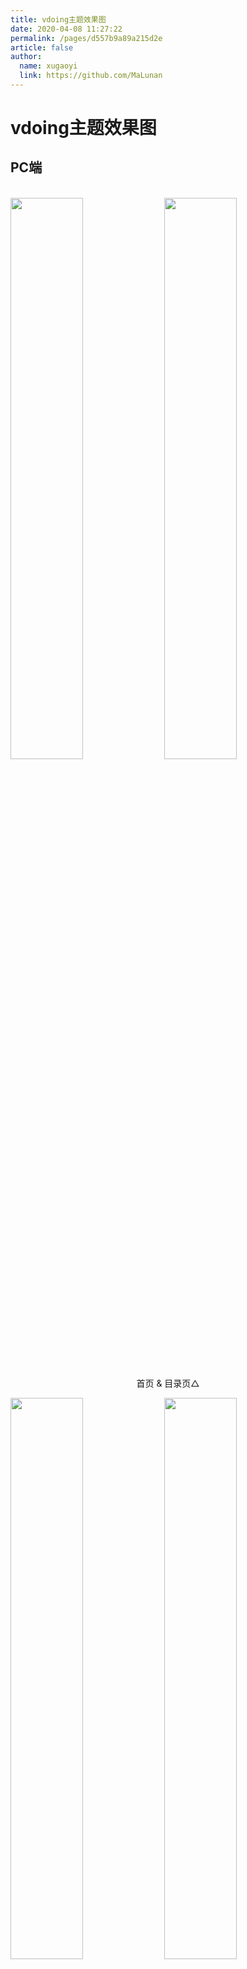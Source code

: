 ```yaml
---
title: vdoing主题效果图
date: 2020-04-08 11:27:22
permalink: /pages/d557b9a89a215d2e
article: false
author:
  name: xugaoyi
  link: https://github.com/MaLunan
---
```


# vdoing主题效果图

## PC端

<br/>
<img src="https://jsd.cdn.zzko.cn/gh/xugaoyi/image_store/blog/20200408125410.png" style="width:48%;"/>
<img src="https://jsd.cdn.zzko.cn/gh/xugaoyi/image_store/blog/20200408120138.png"  style="width:48%;" />
<p align="center">首页 & 目录页△</p>
<img src="https://jsd.cdn.zzko.cn/gh/xugaoyi/image_store/blog/20200408120144.png"  style="width:48%;" />
<img src="https://jsd.cdn.zzko.cn/gh/xugaoyi/image_store/blog/20200408120145.png"  style="width:48%;" />
<p align="center">文章详情页 & 时间轴页△</p>

## 首页个性化大图

<br/>
<img src="https://jsd.cdn.zzko.cn/gh/xugaoyi/image_store/blog/20200408125412.png" />
<p align="center">首页个性化大图△</p>

## 深色模式和阅读模式

<br/>
<img src="https://jsd.cdn.zzko.cn/gh/xugaoyi/image_store/blog/20200408125408.png"  style="width:48%;" />
<img src="https://jsd.cdn.zzko.cn/gh/xugaoyi/image_store/blog/20200408120139.png"  style="width:48%;" />
<p align="center">深色模式△</p>
<img src="https://jsd.cdn.zzko.cn/gh/xugaoyi/image_store/blog/20200408125409.png"  style="width:48%;" />
<img src="https://jsd.cdn.zzko.cn/gh/xugaoyi/image_store/blog/20200408120143.png"  style="width:48%;" />
<p align="center">阅读模式△</p>

## 移动端

<br/>
<img src="https://jsd.cdn.zzko.cn/gh/xugaoyi/image_store/blog/20200408120606.png" style="width:24%;" />
<img src="https://jsd.cdn.zzko.cn/gh/xugaoyi/image_store/blog/20200408120147.png" style="width:24%;" />
<img src="https://jsd.cdn.zzko.cn/gh/xugaoyi/image_store/blog/20200408120148.png" style="width:24%;" />
<img src="https://jsd.cdn.zzko.cn/gh/xugaoyi/image_store/blog/20200408130831.png" style="width:24%;" />
<p align="center">移动端效果△</p>

<style scoped>
    /* .content__default img{border: 1px solid #ccc;} */
</style>
